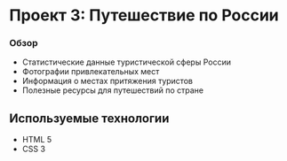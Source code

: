 # Проект 3: Путешествие по России

### Обзор
* Статистические данные туристической сферы России
* Фотографии привлекательных мест
* Информация о местах притяжения туристов
* Полезные ресурсы для путешествий по стране

## Используемые технологии
* HTML 5
* CSS 3